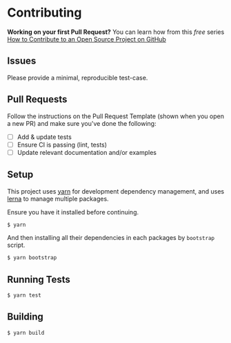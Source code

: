 # Contributing

**Working on your first Pull Request?** You can learn how from this _free_ series [How to Contribute to an Open Source Project on GitHub](https://egghead.io/series/how-to-contribute-to-an-open-source-project-on-github)

## Issues

Please provide a minimal, reproducible test-case.

## Pull Requests

Follow the instructions on the Pull Request Template (shown when you open a new PR) and make sure you've done the following:

- [ ] Add & update tests
- [ ] Ensure CI is passing (lint, tests)
- [ ] Update relevant documentation and/or examples

## Setup

This project uses [yarn](https://yarnpkg.com) for development dependency management, and uses [lerna](https://github.com/lerna/lerna) to manage multiple packages.

Ensure you have it installed before continuing.

```sh
$ yarn
```

And then installing all their dependencies in each packages by `bootstrap` script.

```sh
$ yarn bootstrap
```

## Running Tests

```sh
$ yarn test
```

## Building

```sh
$ yarn build
```
